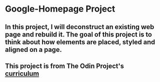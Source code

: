 # Google-Homepage Project
## In this project, I will deconstruct an existing web page and rebuild it. The goal of this project is to think about how elements are placed, styled and aligned on a page.
## This project is from The Odin Project's [curriculum](http://www.theodinproject.com/courses/web-development-101/lessons/html-css)